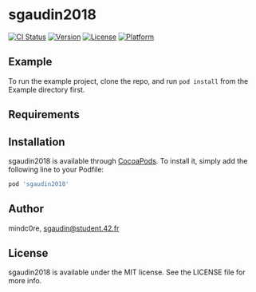 # sgaudin2018

[![CI Status](http://img.shields.io/travis/mindc0re/sgaudin2018.svg?style=flat)](https://travis-ci.org/mindc0re/sgaudin2018)
[![Version](https://img.shields.io/cocoapods/v/sgaudin2018.svg?style=flat)](http://cocoapods.org/pods/sgaudin2018)
[![License](https://img.shields.io/cocoapods/l/sgaudin2018.svg?style=flat)](http://cocoapods.org/pods/sgaudin2018)
[![Platform](https://img.shields.io/cocoapods/p/sgaudin2018.svg?style=flat)](http://cocoapods.org/pods/sgaudin2018)

## Example

To run the example project, clone the repo, and run `pod install` from the Example directory first.

## Requirements

## Installation

sgaudin2018 is available through [CocoaPods](http://cocoapods.org). To install
it, simply add the following line to your Podfile:

```ruby
pod 'sgaudin2018'
```

## Author

mindc0re, sgaudin@student.42.fr

## License

sgaudin2018 is available under the MIT license. See the LICENSE file for more info.
